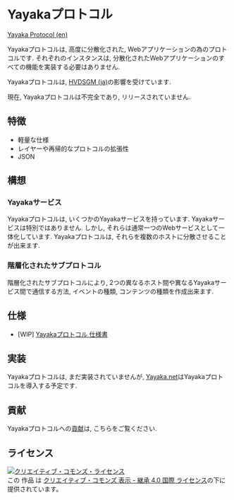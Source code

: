 # Yayakaプロトコル

[Yayaka Protocol (en)](https://github.com/Yayaka/Yayaka)

Yayakaプロトコルは, 高度に分散化された, Webアプリケーションの為のプロトコルです.
それぞれのインスタンスは, 分散化されたWebアプリケーションのすべての機能を実装する必要はありません.

Yayakaプロトコルは, [HVDSGM (ja)](https://hakabahitoyo.wordpress.com/2017/05/22/hvdsgm/)の影響を受けています.

現在, Yayakaプロトコルは不完全であり, リリースされていません.


## 特徴

- 軽量な仕様
- レイヤーや再帰的なプロトコルの拡張性
- JSON


## 構想

### Yayakaサービス

Yayakaプロトコルは, いくつかのYayakaサービスを持っています.
Yayakaサービスは特別ではありません. しかし, それらは通常一つのWebサービスとして一体化しています.
Yayakaプロトコルは, それらを複数のホストに分散させることが出来ます.


### 階層化されたサブプロトコル

階層化されたサブプロトコルにより, 2つの異なるホスト間や異なるYayakaサービス間で通信する方法, イベントの種類, コンテンツの種類を作成出来ます.


## 仕様

- [WIP] [Yayakaプロトコル 仕様書](specification/index.md)


## 実装

Yayakaプロトコルは, まだ実装されていませんが, [Yayaka.net](https://yayaka.net)はYayakaプロトコルを導入する予定です.

## 貢献

Yayakaプロトコルへの[貢献](CONTRIBUTING.md)は, こちらをご覧ください.

## ライセンス

<a rel="license" href="http://creativecommons.org/licenses/by-sa/4.0/"><img alt="クリエイティブ・コモンズ・ライセンス" style="border-width:0" src="https://i.creativecommons.org/l/by-sa/4.0/88x31.png" /></a><br />この 作品 は <a rel="license" href="http://creativecommons.org/licenses/by-sa/4.0/">クリエイティブ・コモンズ 表示 - 継承 4.0 国際 ライセンス</a>の下に提供されています。
